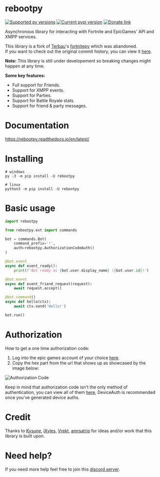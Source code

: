  # rebootpy

[![Supported py versions](https://img.shields.io/pypi/pyversions/rebootpy.svg)](https://pypi.org/project/rebootpy/)
[![Current pypi version](https://img.shields.io/pypi/v/rebootpy.svg)](https://pypi.org/project/rebootpy/)
[![Donate link](https://img.shields.io/badge/paypal-donate-blue.svg)](https://www.paypal.me/terbau)

Asynchronous library for interacting with Fortnite and EpicGames' API and XMPP services.

This library is a fork of [Terbau](https://github.com/Terbau/)'s [fortnitepy](https://github.com/Terbau/fortnitepy) which was abandoned.<br>
If you want to check out the original commit history, you can view it [here](https://github.com/Terbau/fortnitepy/commits/master/).

**Note:** This library is still under developement so breaking changes might happen at any time.

**Some key features:**
- Full support for Friends.
- Support for XMPP events.
- Support for Parties.
- Support for Battle Royale stats.
- Support for friend & party messages.

# Documentation
https://rebootpy.readthedocs.io/en/latest/

# Installing
```
# windows
py -3 -m pip install -U rebootpy

# linux
python3 -m pip install -U rebootpy
```

# Basic usage
```py
import rebootpy

from rebootpy.ext import commands

bot = commands.Bot(
    command_prefix='!',
    auth=rebootpy.AuthorizationCodeAuth()
)

@bot.event
async def event_ready():
    print(f'Bot ready as {bot.user.display_name} ({bot.user.id})')

@bot.event
async def event_friend_request(request):
    await request.accept()

@bot.command()
async def hello(ctx):
    await ctx.send('Hello!')

bot.run()
```

# Authorization
How to get a one time authorization code:
1. Log into the epic games account of your choice [here](https://www.epicgames.com/id/login?redirectUrl=https%3A%2F%2Fwww.epicgames.com%2Fid%2Fapi%2Fredirect%3FclientId%3D3446cd72694c4a4485d81b77adbb2141%26responseType%3Dcode).
2. Copy the hex part from the url that shows up as showcased by the image below:

![Authorization Code](https://raw.githubusercontent.com/xMistt/rebootpy/main/docs/resources/images/authorization_code.png)

Keep in mind that authorization code isn't the only method of authentication, you can view all of them [here](https://rebootpy.readthedocs.io/en/latest/api.html#authentication), DeviceAuth is recommended once you've generated device auths.

# Credit
Thanks to [Kysune](https://github.com/SzymonLisowiec), [iXyles](https://github.com/iXyles), [Vrekt](https://github.com/Vrekt), [amrsatrio](https://github.com/Amrsatrio) for ideas and/or work that this library is built upon.

# Need help?
If you need more help feel free to join this [discord server](https://discord.gg/rnk869s).
